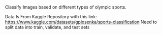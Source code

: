 Classify Images based on different types of olympic sports.

Data Is From Kaggle Repository with this link: https://www.kaggle.com/datasets/gpiosenka/sports-classification
Need to split data into train, validate, and test sets
